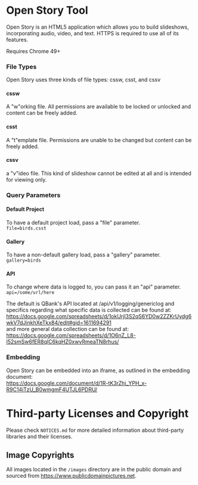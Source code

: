 # Open Story Tool

Open Story is an HTML5 application which allows you to build slideshows, incorporating audio, video, and text. HTTPS is required to use all of its features.   

Requires Chrome 49+

### File Types
Open Story uses three kinds of file types: cssw, csst, and cssv
#### cssw
A "w"orking file. All permissions are available to be locked or unlocked and content can be freely added.
#### csst
A "t"emplate file. Permissions are unable to be changed but content can be freely added.
#### cssv
a "v"ideo file. This kind of slideshow cannot be edited at all and is intended for viewing only.

### Query Parameters
#### Default Project
To have a default project load, pass a "file" parameter.  
`file=birds.csst`
#### Gallery
To have a non-default gallery load, pass a "gallery" parameter.  
`gallery=birds`
#### API
To change where data is logged to, you can pass it an "api" parameter.  
`api=/some/url/here`

The default is QBank's API located at /api/v1/logging/genericlog and specifics regarding what specific data is collected can be found at:  
https://docs.google.com/spreadsheets/d/1okUrjl3S2qS6YD0w2ZZKrUydg6wkV7dJinkhXeTkx84/edit#gid=1611694291  
and more general data collection can be found at:  
https://docs.google.com/spreadsheets/d/1O6nZ_L8-I52smSw6fER8qIC6kqHZ0xwvRmeaTN8rhus/

### Embedding
Open Story can be embedded into an iframe, as outlined in the embedding document:  
https://docs.google.com/document/d/1R-tK3rZhi_YPH_x-R9C14jTzU_B0wmgmF4UTJL6PDRU/

# Third-party Licenses and Copyright
Please check `NOTICES.md` for more detailed information about third-party libraries and their licenses.

## Image Copyrights
All images located in the `/images` directory are in the public domain and sourced from https://www.publicdomainpictures.net.
